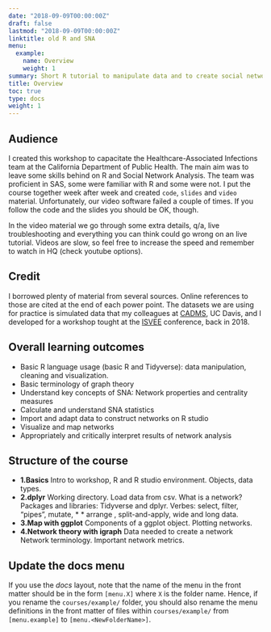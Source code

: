 ```yaml
---
date: "2018-09-09T00:00:00Z"
draft: false
lastmod: "2018-09-09T00:00:00Z"
linktitle: old R and SNA
menu:
  example:
    name: Overview
    weight: 1
summary: Short R tutorial to manipulate data and to create social network analysis. Presential course, adapted to become an online tutorial.
title: Overview
toc: true
type: docs
weight: 1
---
```


## Audience

I created this workshop to capacitate the Healthcare-Associated Infections team at the California Department of Public Health. The main aim was to leave some skills behind on R and Social Network Analysis. The team was proficient in SAS, some were familiar with R and some were not. I put the course together week after week and created `code`, `slides` and `video` material. Unfortunately, our video software failed a couple of times. If you follow the code and the slides you should be OK, though. 

In the video material we go through some extra details, q/a, live troubleshooting and everything you can think could go wrong on an live tutorial. Videos are slow, so feel free to increase the speed and remember to watch in HQ (check youtube options).

## Credit

I borrowed plenty of material from several sources. Online references to those are cited at the end of each power point. The datasets we are using for practice is simulated data that my colleagues at [CADMS](https://cadms.vetmed.ucdavis.edu/), UC Davis, and I developed for a workshop tought at the [ISVEE](http://isvee.net/) conference, back in 2018.

## Overall learning outcomes

* Basic R language usage (basic R and Tidyverse): data manipulation, cleaning and visualization.
*	Basic terminology of graph theory 
*	Understand key concepts of SNA: Network properties and centrality measures
*	Calculate and understand SNA statistics
*	Import and adapt data to construct networks on R studio
*	Visualize and map networks
*	Appropriately and critically interpret results of network analysis 

## Structure of the course

* **1.Basics**
 Intro to workshop, R and R studio environment. Objects, data types.
* **2.dplyr** 
 Working directory. Load data from csv. What is a network?
 Packages and libraries: Tidyverse and dplyr. Verbes: select, filter, “pipes”, mutate, * * arrange , split-and-apply, wide and long data.
* **3.Map with ggplot**
 Components of a ggplot object. 
 Plotting networks.
* **4.Network theory with igraph**
 Data needed to create a network
 Network terminology. Important network metrics.


## Update the docs menu

If you use the *docs* layout, note that the name of the menu in the front matter should be in the form `[menu.X]` where `X` is the folder name. Hence, if you rename the `courses/example/` folder, you should also rename the menu definitions in the front matter of files within `courses/example/` from `[menu.example]` to `[menu.<NewFolderName>]`.
